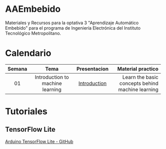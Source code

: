 # AAEmbebido
Materiales y Recursos para la optativa 3 "Aprendizaje Automático Embebido" para el programa de Ingeniería Electrónica del Instituto Tecnológico Metropolitano.
# Calendario
| Semana |                             Tema                              |                   Presentacion                   | Material practico |
| :-----------: | :------------------------------------------------------------: | :-------------------------------------------------: | -------------------------------------------------------------------------------------------------------------------------------: | 
|      01       |                Introduction to machine learning                |      [Introduction](1-Introduction/README.md)       | Learn the basic concepts behind machine learning|                       

# Tutoriales
## TensorFlow Lite
[Arduino TensorFlow Lite - GitHub](https://github.com/arduino/ArduinoTensorFlowLiteTutorials/tree/master) <br>
